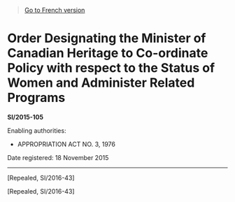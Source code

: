 > [Go to French version](/fr/Règlements/Textes%20réglementaires/2015/105.md)

# Order Designating the Minister of Canadian Heritage to Co-ordinate Policy with respect to the Status of Women and Administer Related Programs

**SI/2015-105**

Enabling authorities: 
- APPROPRIATION ACT NO. 3, 1976

Date registered: 18 November 2015

----------


[Repealed, SI/2016-43]

[Repealed, SI/2016-43]


